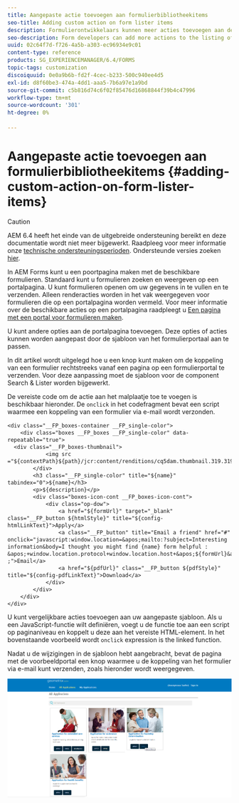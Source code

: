```yaml
---
title: Aangepaste actie toevoegen aan formulierbibliotheekitems
seo-title: Adding custom action on form lister items
description: Formulierontwikkelaars kunnen meer acties toevoegen aan de lijst met formulieren op de pagina Formulierportal. Standaard kunt u het formulier openen, invullen en verzenden.
seo-description: Form developers can add more actions to the listing of forms on the forms portal page. By default, the form listing allows you to access the form, fill it, and submit it.
uuid: 02c64f7d-f726-4a5b-a303-ec96934e9c01
content-type: reference
products: SG_EXPERIENCEMANAGER/6.4/FORMS
topic-tags: customization
discoiquuid: 0e0a9b6b-fd2f-4cec-b233-500c940ee4d5
exl-id: d8f60be3-474a-4dd1-aaa5-7b6a97e1a9bd
source-git-commit: c5b816d74c6f02f85476d16868844f39b4c47996
workflow-type: tm+mt
source-wordcount: '301'
ht-degree: 0%

---
```


# Aangepaste actie toevoegen aan formulierbibliotheekitems {#adding-custom-action-on-form-lister-items}

>[!CAUTION]
>
>AEM 6.4 heeft het einde van de uitgebreide ondersteuning bereikt en deze documentatie wordt niet meer bijgewerkt. Raadpleeg voor meer informatie onze [technische ondersteuningsperioden](https://helpx.adobe.com/support/programs/eol-matrix.html). Ondersteunde versies zoeken [hier](https://experienceleague.adobe.com/docs/).

In AEM Forms kunt u een poortpagina maken met de beschikbare formulieren. Standaard kunt u formulieren zoeken en weergeven op een portalpagina. U kunt formulieren openen om uw gegevens in te vullen en te verzenden. Alleen renderacties worden in het vak weergegeven voor formulieren die op een portalpagina worden vermeld. Voor meer informatie over de beschikbare acties op een portalpagina raadpleegt u [Een pagina met een portal voor formulieren maken](/help/forms/using/creating-form-portal-page.md).

U kunt andere opties aan de portalpagina toevoegen. Deze opties of acties kunnen worden aangepast door de sjabloon van het formulierportaal aan te passen.

In dit artikel wordt uitgelegd hoe u een knop kunt maken om de koppeling van een formulier rechtstreeks vanaf een pagina op een formulierportal te verzenden. Voor deze aanpassing moet de sjabloon voor de component Search &amp; Lister worden bijgewerkt.

De vereiste code om de actie aan het malplaatje toe te voegen is beschikbaar hieronder. De `onclick` in het codefragment bevat een script waarmee een koppeling van een formulier via e-mail wordt verzonden.

```mxml
<div class="__FP_boxes-container __FP_single-color">
    <div class="boxes __FP_boxes __FP_single-color" data-repeatable="true">
  <div class="__FP_boxes-thumbnail">
            <img src ="${contextPath}${path}/jcr:content/renditions/cq5dam.thumbnail.319.319.png">
        </div>
        <h3 class="__FP_single-color" title="${name}" tabindex="0">${name}</h3>
        <p>${description}</p>
        <div class="boxes-icon-cont __FP_boxes-icon-cont">
            <div class="op-dow">
                <a href="${formUrl}" target="_blank" class="__FP_button ${htmlStyle}" title="${config-htmlLinkText}">Apply</a>
                <a class="__FP_button" title="Email a friend" href="#" onclick="javascript:window.location=&apos;mailto:?subject=Interesting information&body=I thought you might find {name} form helpful :  &apos;+window.location.protocol+window.location.host+&apos;${formUrl}&apos; ;">Email</a>
                <a href="${pdfUrl}" class="__FP_button ${pdfStyle}" title="${config-pdfLinkText}">Download</a>
            </div>
        </div>
    </div>
</div>
```

U kunt vergelijkbare acties toevoegen aan uw aangepaste sjabloon. Als u een JavaScript-functie wilt definiëren, voegt u de functie toe aan een script op paginaniveau en koppelt u deze aan het vereiste HTML-element. In het bovenstaande voorbeeld wordt `onclick` expression is the linked function.

Nadat u de wijzigingen in de sjabloon hebt aangebracht, bevat de pagina met de voorbeeldportal een knop waarmee u de koppeling van het formulier via e-mail kunt verzenden, zoals hieronder wordt weergegeven.

![email](assets/email.png)
